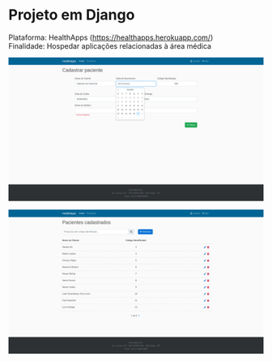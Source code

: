 
# Projeto em Django

Plataforma: HealthApps (https://healthapps.herokuapp.com/)  
Finalidade: Hospedar aplicações relacionadas à área médica  

![patient_form](https://github.com/clebiano/Django-projects/blob/master/statics/images/patient_form.png)

![patient_list](https://github.com/clebiano/Django-projects/blob/master/statics/images/patient_list.png)